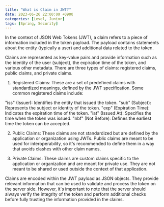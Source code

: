 ```yaml
---
title: "What is Claim in JWT?"
date: 2023-06-26 22:00:00 +0900
categories: [Level, Junior]
tags: [Spring, Security]
---
```


In the context of JSON Web Tokens (JWT), a claim refers to a piece of information included in the token payload. The payload contains statements about the entity (typically a user) and additional data related to the token.

Claims are represented as key-value pairs and provide information such as the identity of the user (subject), the expiration time of the token, and various other metadata. There are three types of claims: registered claims, public claims, and private claims.

1. Registered Claims: These are a set of predefined claims with standardized meanings, defined by the JWT specification. Some common registered claims include:

"iss" (Issuer): Identifies the entity that issued the token.
"sub" (Subject): Represents the subject or identity of the token.
"exp" (Expiration Time): Indicates the expiration time of the token.
"iat" (Issued At): Specifies the time when the token was issued.
"nbf" (Not Before): Defines the earliest time the token can be accepted.

2. Public Claims: These claims are not standardized but are defined by the application or organization using JWTs. Public claims are meant to be used for interoperability, so it's recommended to define them in a way that avoids clashes with other claim names.

3. Private Claims: These claims are custom claims specific to the application or organization and are meant for private use. They are not meant to be shared or used outside the context of that application.

Claims are encoded within the JWT payload as JSON objects. They provide relevant information that can be used to validate and process the token on the server side. However, it's important to note that the server should always verify the integrity of the token and perform additional checks before fully trusting the information provided in the claims.